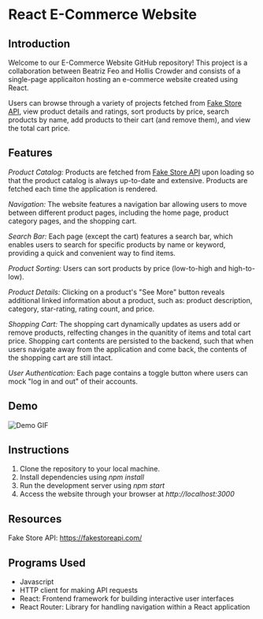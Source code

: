 # React E-Commerce Website

## Introduction

Welcome to our E-Commerce Website GitHub repository! This project is a collaboration between Beatriz Feo and Hollis Crowder and consists of a single-page applicaiton hosting an e-commerce website created using React.

Users can browse through a variety of projects fetched from [Fake Store API](https://fakestoreapi.com/), view product details and ratings, sort products by price, search products by name, add products to their cart (and remove them), and view the total cart price.

## Features

_Product Catalog:_ Products are fetched from [Fake Store API](https://fakestoreapi.com/) upon loading so that the product catalog is always up-to-date and extensive. Products are fetched each time the application is rendered.

_Navigation:_ The website features a navigation bar allowing users to move between different product pages, including the home page, product category pages, and the shopping cart.

_Search Bar:_ Each page (except the cart) features a search bar, which enables users to search for specific products by name or keyword, providing a quick and convenient way to find items.

_Product Sorting:_ Users can sort products by price (low-to-high and high-to-low).

_Product Details:_ Clicking on a product's "See More" button reveals additional linked information about a product, such as: product description, category, star-rating, rating count, and price.

_Shopping Cart:_ The shopping cart dynamically updates as users add or remove products, relfecting changes in the quanitity of items and total cart price. Shopping cart contents are persisted to the backend, such that when users navigate away from the application and come back, the contents of the shopping cart are still intact.

_User Authentication:_ Each page contains a toggle button where users can mock "log in and out" of their accounts.

## Demo

![Demo GIF]([link](/my-app/images/E-commerc_GIF.gif)) 

## Instructions

1. Clone the repository to your local machine.
2. Install dependencies using _npm install_
3. Run the development server using _npm start_
4. Access the website through your browser at _http://localhost:3000_

## Resources

Fake Store API: https://fakestoreapi.com/

## Programs Used

- Javascript
- HTTP client for making API requests
- React: Frontend framework for building interactive user interfaces
- React Router: Library for handling navigation within a React application
